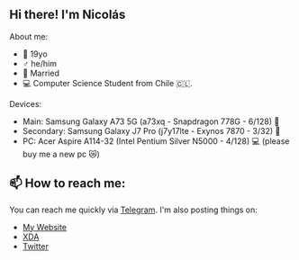 ## Hi there! I'm Nicolás

About me:
- 📆 19yo
- ♂️ he/him
- 💍 Married
- 💻 Computer Science Student from Chile 🇨🇱.

Devices:
- Main: Samsung Galaxy A73 5G (a73xq - Snapdragon 778G - 6/128) 📱
- Secondary: Samsung Galaxy J7 Pro (j7y17lte - Exynos 7870 - 3/32) 📱
- PC: Acer Aspire A114-32 (Intel Pentium Silver N5000 - 4/128) 💻 (please buy me a new pc 😿)

## 📫 How to reach me:
You can reach me quickly via [Telegram](https://t.me/ngdplnk).
I'm also posting things on:
- [My Website](https://sites.google.com/view/nicoshub/)
- [XDA](https://xdaforums.com/m/ngdpl-nk.12569749/)
- [Twitter](https://www.x.com/nicolas_md5)
